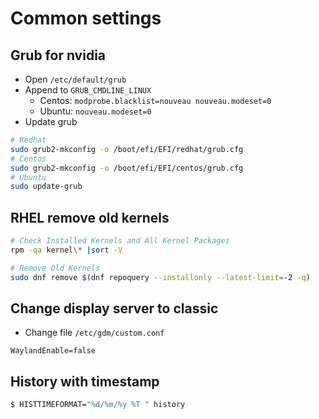 # Common settings

## Grub for nvidia

- Open `/etc/default/grub`
- Append to `GRUB_CMDLINE_LINUX`
  - Centos: `modprobe.blacklist=nouveau nouveau.modeset=0`
  - Ubuntu: `nouveau.modeset=0`
- Update grub

```bash
# Redhat
sudo grub2-mkconfig -o /boot/efi/EFI/redhat/grub.cfg
# Centos
sudo grub2-mkconfig -o /boot/efi/EFI/centos/grub.cfg
# Ubuntu
sudo update-grub
```

## RHEL remove old kernels

```bash
# Check Installed Kernels and All Kernel Packages
rpm -qa kernel\* |sort -V

# Remove Old Kernels
sudo dnf remove $(dnf repoquery --installonly --latest-limit=-2 -q)
```

## Change display server to classic

- Change file `/etc/gdm/custom.conf`

```text
WaylandEnable=false
```

## History with timestamp

```bash
$ HISTTIMEFORMAT="%d/%m/%y %T " history
```
